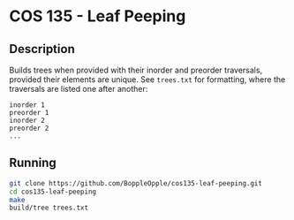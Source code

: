 # COS 135 - Leaf Peeping
## Description
Builds trees when provided with their inorder and preorder traversals, provided their elements are unique. See `trees.txt` for formatting, where the traversals are listed one after another:
```
inorder 1
preorder 1
inorder 2
preorder 2
...
```

## Running
```bash
git clone https://github.com/BoppleOpple/cos135-leaf-peeping.git
cd cos135-leaf-peeping
make
build/tree trees.txt
```